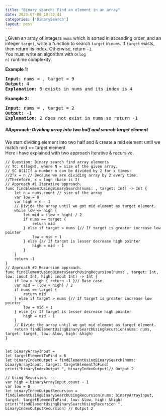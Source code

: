 ```yaml
---
title: "Binary search: Find an element in an array"
date: 2023-07-08 10:32:41
categories: ['BinarySearch']
layout: post
---
```


<!-- wp:paragraph -->
<a href="https://leetcode.com/problems/binary-search/" target="_blank" rel="noopener" title=": ">: </a>Given an array of integers <code>nums</code> which is sorted in ascending order, and an integer <code>target</code>, write a function to search <code>target</code> in <code>nums</code>. If <code>target</code> exists, then return its index. Otherwise, return <code>-1</code>.<br>You must write an algorithm with <code>O(log n)</code> runtime complexity.


<!-- /wp:paragraph -->

<!-- wp:paragraph -->
<strong>Example 1:</strong>


<!-- /wp:paragraph -->

<!-- wp:preformatted -->
<pre class="wp-block-preformatted"><strong>Input:</strong> nums = , target = 9
<strong>Output:</strong> 4
<strong>Explanation:</strong> 9 exists in nums and its index is 4</pre>
<!-- /wp:preformatted -->

<!-- wp:paragraph -->
<strong>Example 2:</strong>


<!-- /wp:paragraph -->

<!-- wp:preformatted -->
<pre class="wp-block-preformatted"><strong>Input:</strong> nums = , target = 2
<strong>Output:</strong> -1
<strong>Explanation:</strong> 2 does not exist in nums so return -1</pre>
<!-- /wp:preformatted -->

<!-- wp:heading {"level":5} -->
<h5 class="wp-block-heading">#Approach: Dividing array into two half and search target element</h5>
<!-- /wp:heading -->

<!-- wp:paragraph -->
We start dividing element into two half and & create a mid element until we match mid == target element<br>Here i have explained with two approach Iterative & recursive. 


<!-- /wp:paragraph -->

<!-- wp:code -->
<pre class="wp-block-code"><code lang="swift" class="language-swift">// Question: Binary search find array elements
// TC: O(logN), where N = size of the given array.
// SC O(1)If a number n can be divided by 2 for x times:
//2^x = n // Because we are dividing array by 2 every time.
//Therefore, x = logn (base is 2)
// Approach #1 Iterative approach.
func findElementUsingBinarySearch(nums: , target: Int) -> Int {
    let n = nums.count // size of the array
    var low = 0
    var high = n - 1
    // Divide the array until we got mid element as target element.
    while low <= high {
        let mid = (low + high) / 2
        if nums == target {
            return mid
        } else if target > nums {// If target is greater increase low pointer
            low = mid + 1
        } else {// If target is lesser decrease high pointer
            high = mid - 1
        }
    }
    return -1
}
// Approach #2 Recursion approach.
func findElementUsingBinarySearchUsingRecursion(nums: , target: Int, low: inout Int, high: inout Int) -> Int {
    if low > high { return -1 }// Base case.
    var mid = (low + high) / 2
    if nums == target {
        return mid
    } else if target > nums {// If target is greater increase low pointer
        low = mid + 1
    } else {// If target is lesser decrease high pointer
        high = mid - 1
    }
    // Divide the array until we got mid element as target element.
    return findElementUsingBinarySearchUsingRecursion(nums: nums, target: target, low: &low, high: &high)
}


let binaryArrayInput = 
let targetElementToFind = 6
let binaryIndexOutput = findElementUsingBinarySearch(nums: binaryArrayInput, target: targetElementToFind)
print("binaryIndexOutput ", binaryIndexOutput)// Output 2

// Using Recursion. ---
var high = binaryArrayInput.count - 1
var low = 0
let binaryIndexOutputRecursion = findElementUsingBinarySearchUsingRecursion(nums: binaryArrayInput, target: targetElementToFind, low: &low, high: &high)
print("findElementUsingBinarySearchUsingRecursion ", binaryIndexOutputRecursion) // Output 2</code></pre>
<!-- /wp:code -->